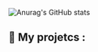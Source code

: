 ![Anurag's GitHub stats](https://github-readme-stats.vercel.app/api?username=zelytra&show_icons=true&theme=transparent)

## 📂 My projetcs :
